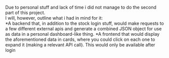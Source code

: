 
Due to personal stuff and lack of time i did not manage to do the second part of this project. <br>
I will, however, outline what i had in mind for it:<br>
*A backend that, in addition to the stock login stuff, would make requests to a few different external apis and generate a combined JSON object for use as data in a personal dashboard-like thing.
*A frontend that would display the aforementioned data in cards, where you could click on each one to expand it (making a relevant API call). This would only be available after login
